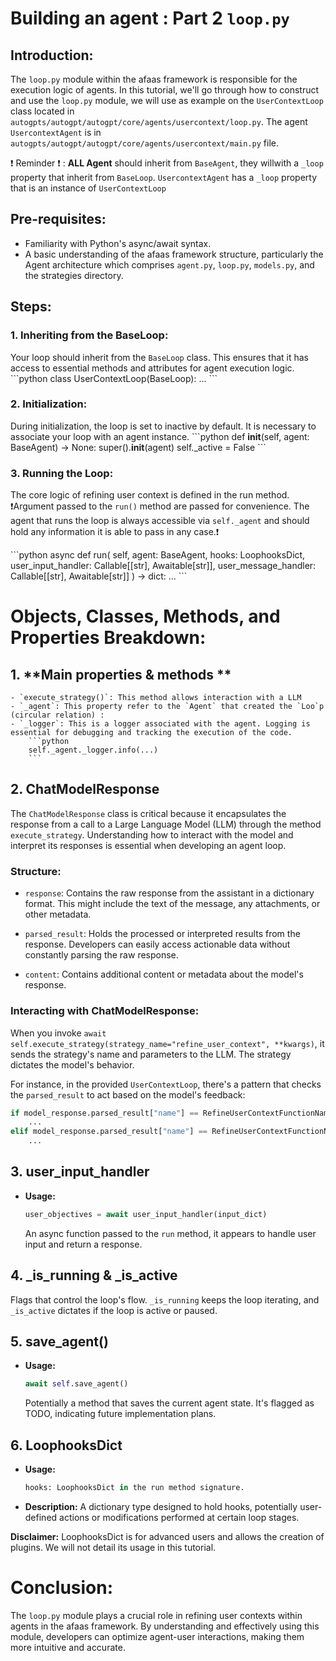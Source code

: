 # Building an agent : Part 2 `loop.py`

## Introduction:
The `loop.py` module within the afaas framework is responsible for the execution logic of agents. In this tutorial, we'll go through how to construct and use the `loop.py` module, we will use as example  on the `UserContextLoop` class located in `autogpts/autogpt/autogpt/core/agents/usercontext/loop.py`. The agent `UsercontextAgent` is in `autogpts/autogpt/autogpt/core/agents/usercontext/main.py` file. 

❗ Reminder ❗ :
**ALL Agent** should inherit from `BaseAgent`, they willwith a `_loop` property that inherit from `BaseLoop`.
`UsercontextAgent` has a `_loop` property that is an instance of `UserContextLoop`

## Pre-requisites:
- Familiarity with Python's async/await syntax.
- A basic understanding of the afaas framework structure, particularly the Agent architecture which comprises `agent.py`, `loop.py`, `models.py`, and the strategies directory.

## Steps:

### 1. Inheriting from the BaseLoop:
Your loop should inherit from the `BaseLoop` class. This ensures that it has access to essential methods and attributes for agent execution logic.
\```python
class UserContextLoop(BaseLoop):
    ...
\```

### 2. Initialization:
During initialization, the loop is set to inactive by default. It is necessary to associate your loop with an agent instance.
\```python
def __init__(self, agent: BaseAgent) -> None:
    super().__init__(agent)
    self._active = False
\```

### 3. Running the Loop:
The core logic of refining user context is defined in the run method. ❗Argument passed to the `run()` method are  passed for convenience. The agent that runs the loop is always accessible via `self._agent` and should hold any information it is able to pass in any case.❗

\```python
async def run(
    self,
    agent: BaseAgent,
    hooks: LoophooksDict,
    user_input_handler: Callable[[str], Awaitable[str]],
    user_message_handler: Callable[[str], Awaitable[str]]
) -> dict:
    ...
\```

# Objects, Classes, Methods, and Properties Breakdown:

## 1. **Main properties & methods **

    - `execute_strategy()`: This method allows interaction with a LLM
    - `_agent`: This property refer to the `Agent` that created the `Loo`p (circular relation) : 
    - `_logger`: This is a logger associated with the agent. Logging is essential for debugging and tracking the execution of the code.
        ```python
        self._agent._logger.info(...)
        ```

## 2. **ChatModelResponse**
The `ChatModelResponse` class is critical because it encapsulates the response from a call to a Large Language Model (LLM) through the method `execute_strategy`. Understanding how to interact with the model and interpret its responses is essential when developing an agent loop.

### Structure:
- `response`: Contains the raw response from the assistant in a dictionary format. This might include the text of the message, any attachments, or other metadata.
  
- `parsed_result`: Holds the processed or interpreted results from the response. Developers can easily access actionable data without constantly parsing the raw response.

- `content`: Contains additional content or metadata about the model's response.

### Interacting with ChatModelResponse:
When you invoke `await self.execute_strategy(strategy_name="refine_user_context", **kwargs)`, it sends the strategy's name and parameters to the LLM. The strategy dictates the model's behavior.

For instance, in the provided `UserContextLoop`, there's a pattern that checks the `parsed_result` to act based on the model's feedback:

```python
if model_response.parsed_result["name"] == RefineUserContextFunctionNames.REFINE_REQUIREMENTS:
    ...
elif model_response.parsed_result["name"] == RefineUserContextFunctionNames.REQUEST_SECOND_CONFIRMATION:
    ...
```

## 3. **user_input_handler**
- **Usage:**
    ```python
    user_objectives = await user_input_handler(input_dict)
    ```
    An async function passed to the `run` method, it appears to handle user input and return a response.

## 4. **_is_running & _is_active**
Flags that control the loop's flow. `_is_running` keeps the loop iterating, and `_is_active` dictates if the loop is active or paused.

## 5. **save_agent()**
- **Usage:**
    ```python
    await self.save_agent()
    ```
    Potentially a method that saves the current agent state. It's flagged as TODO, indicating future implementation plans.

## 6. **LoophooksDict**
- **Usage:**
    ```python
    hooks: LoophooksDict in the run method signature.
    ```
- **Description:** A dictionary type designed to hold hooks, potentially user-defined actions or modifications performed at certain loop stages.
  
**Disclaimer:** LoophooksDict is for advanced users and allows the creation of plugins. We will not detail its usage in this tutorial.


# Conclusion:
The `loop.py` module plays a crucial role in refining user contexts within agents in the afaas framework. By understanding and effectively using this module, developers can optimize agent-user interactions, making them more intuitive and accurate.
